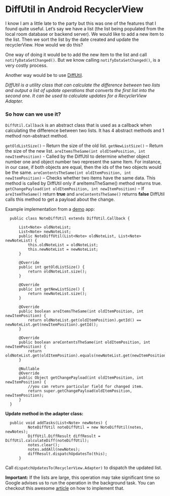 # DiffUtil in Android RecyclerView

I know I am a little late to the party but this was one of the features that I found quite useful. Let’s say we have a list (the list being populated from the local room database or backend server). We would like to add a new item to the list. Then we sort the list by the date created and update the recyclerView. How would we do this?

One way of doing it would be to add the new item to the list and call ```notifyDataSetChanged()```. But we know calling ```notifyDataSetChanged()```, is a very costly process.

Another way would be to use [DiffUtil](https://developer.android.com/reference/android/support/v7/util/DiffUtil). 

<i>DiffUtil is a utility class that can calculate the difference between two lists and output a list of update operations that converts the first list into the second one. It can be used to calculate updates for a RecyclerView Adapter.</i>

### So how can we use it?
```DiffUtil.Callback``` is an abstract class that is used as a callback when calculating the difference between two lists. It has 4 abstract methods and 1 method non-abstract method.

```getOldListSize()``` – Return the size of the old list.
```getNewListSize()``` – Return the size of the new list.
```areItemsTheSame(int oldItemPosition, int newItemPosition)``` - Called by the DiffUtil to determine whether object number one and object number two represent the same Item. For instance, in our case, if both objects are equal, then the ids of the two objects would be the same.
```areContentsTheSame(int oldItemPosition, int newItemPosition)``` – Checks whether two items have the same data. This method is called by DiffUtil only if areItemsTheSame() method returns true.
```getChangePayload(int oldItemPosition, int newItemPosition)``` – If ```areItemTheSame()``` return <b>true</b> and ```areContentsTheSame()``` returns <b>false</b> DiffUtil calls this method to get a payload about the change.

Example implementation from a [demo](https://github.com/anitaa1990/RoomDb-Sample) app:
```
  public class NoteDiffUtil extends DiffUtil.Callback {

      List<Note> oldNoteList;
      List<Note> newNoteList;
      public NoteDiffUtil(List<Note> oldNoteList, List<Note> newNoteList) {
          this.oldNoteList = oldNoteList;
          this.newNoteList = newNoteList;
      }

      @Override
      public int getOldListSize() {
          return oldNoteList.size();
      }

      @Override
      public int getNewListSize() {
          return newNoteList.size();
      }

      @Override
      public boolean areItemsTheSame(int oldItemPosition, int newItemPosition) {
          return oldNoteList.get(oldItemPosition).getId() == newNoteList.get(newItemPosition).getId();
      }

      @Override
      public boolean areContentsTheSame(int oldItemPosition, int newItemPosition) {
          return oldNoteList.get(oldItemPosition).equals(newNoteList.get(newItemPosition));
      }

      @Nullable
      @Override
      public Object getChangePayload(int oldItemPosition, int newItemPosition) {
          //you can return particular field for changed item.
          return super.getChangePayload(oldItemPosition, newItemPosition);
      }
  }
```

<b>Update method in the adapter class:</b>
```
  public void addTasks(List<Note> newNotes) {
          NoteDiffUtil noteDiffUtil = new NoteDiffUtil(notes, newNotes);
          DiffUtil.DiffResult diffResult = DiffUtil.calculateDiff(noteDiffUtil);
          notes.clear();
          notes.addAll(newNotes);
          diffResult.dispatchUpdatesTo(this);
      }
```

Call ```dispatchUpdatesTo(RecyclerView.Adapter)``` to dispatch the updated list.


<b>Important:</b>
If the lists are large, this operation may take significant time so Google advises us to run the operation in the background task. You can checkout this awesome [article](https://medium.com/@jonfhancock/get-threading-right-with-diffutil-423378e126d2) on how to implement that.

